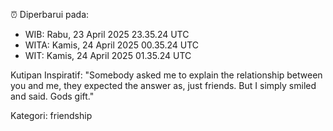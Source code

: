 ⏰ Diperbarui pada:
- WIB: Rabu, 23 April 2025 23.35.24 UTC
- WITA: Kamis, 24 April 2025 00.35.24 UTC
- WIT: Kamis, 24 April 2025 01.35.24 UTC

Kutipan Inspiratif:
"Somebody asked me to explain the relationship between you and me, they expected the answer as, just friends. But I simply smiled and said. Gods gift."


Kategori: friendship

